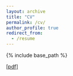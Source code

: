 ```yaml
---
layout: archive
title: "CV"
permalink: /cv/
author_profile: true
redirect_from:
  - /resume
---
```


{% include base_path %}

[[pdf]](/files/CV_NamNguyen.pdf)
  

